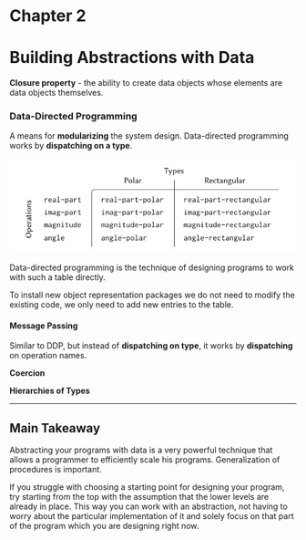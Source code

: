 # Chapter 2

# Building Abstractions with Data

**Closure property** - the ability to create data objects whose elements are data objects themselves.

### Data-Directed Programming

A means for **modularizing** the system design. Data-directed programming works by **dispatching on a type**.

![clipboard.png](images/_x-2bVw6j-clipboard.png)

Data-directed programming is the technique of designing programs to work with such a table directly.

To install new object representation packages we do not need to modify the existing code, we only need to add new entries to the table.

#### Message Passing

Similar to DDP, but instead of **dispatching on type**, it works by **dispatching** on operation names.

**Coercion**

**Hierarchies of Types**

---
## Main Takeaway

Abstracting your programs with data is a very powerful technique that allows a programmer to efficiently scale his programs. Generalization of procedures is important.

If you struggle with choosing a starting point for designing your program, try starting from the top with the assumption that the lower levels are already in place. This way you can work with an abstraction, not having to worry about the particular implementation of it and solely focus on that part of the program which you are designing right now.

